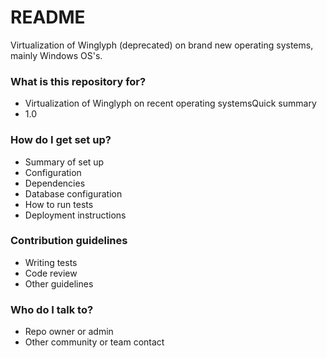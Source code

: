 # README #

Virtualization of Winglyph (deprecated) on brand new operating systems, mainly Windows OS's.

### What is this repository for? ###

* Virtualization of Winglyph on recent operating systemsQuick summary
* 1.0

### How do I get set up? ###

* Summary of set up
* Configuration
* Dependencies
* Database configuration
* How to run tests
* Deployment instructions

### Contribution guidelines ###

* Writing tests
* Code review
* Other guidelines

### Who do I talk to? ###

* Repo owner or admin
* Other community or team contact